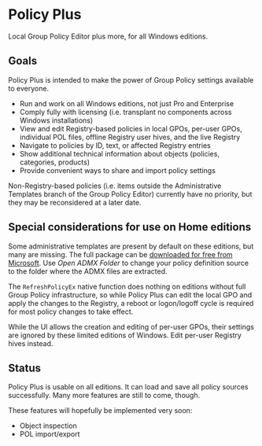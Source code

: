 # Policy Plus
Local Group Policy Editor plus more, for all Windows editions.

## Goals
Policy Plus is intended to make the power of Group Policy settings available to everyone.

* Run and work on all Windows editions, not just Pro and Enterprise
* Comply fully with licensing (i.e. transplant no components across Windows installations)
* View and edit Registry-based policies in local GPOs, per-user GPOs, individual POL files, offline Registry user hives, and the live Registry
* Navigate to policies by ID, text, or affected Registry entries
* Show additional technical information about objects (policies, categories, products)
* Provide convenient ways to share and import policy settings

Non-Registry-based policies (i.e. items outside the Administrative Templates branch of the Group Policy Editor) currently have no priority, 
but they may be reconsidered at a later date.

## Special considerations for use on Home editions
Some administrative templates are present by default on these editions, but many are missing. 
The full package can be [downloaded for free from Microsoft](https://www.microsoft.com/en-us/download/details.aspx?id=48257).
Use *Open ADMX Folder* to change your policy definition source to the folder where the ADMX files are extracted.

The `RefreshPolicyEx` native function does nothing on editions without full Group Policy infrastructure, so while Policy Plus can edit the local GPO and apply the changes to the Registry, 
a reboot or logon/logoff cycle is required for most policy changes to take effect.

While the UI allows the creation and editing of per-user GPOs, their settings are ignored by these limited editions of Windows. Edit per-user Registry hives instead.

## Status
Policy Plus is usable on all editions. It can load and save all policy sources successfully. Many more features are still to come, though.

These features will hopefully be implemented very soon:

* Object inspection
* POL import/export